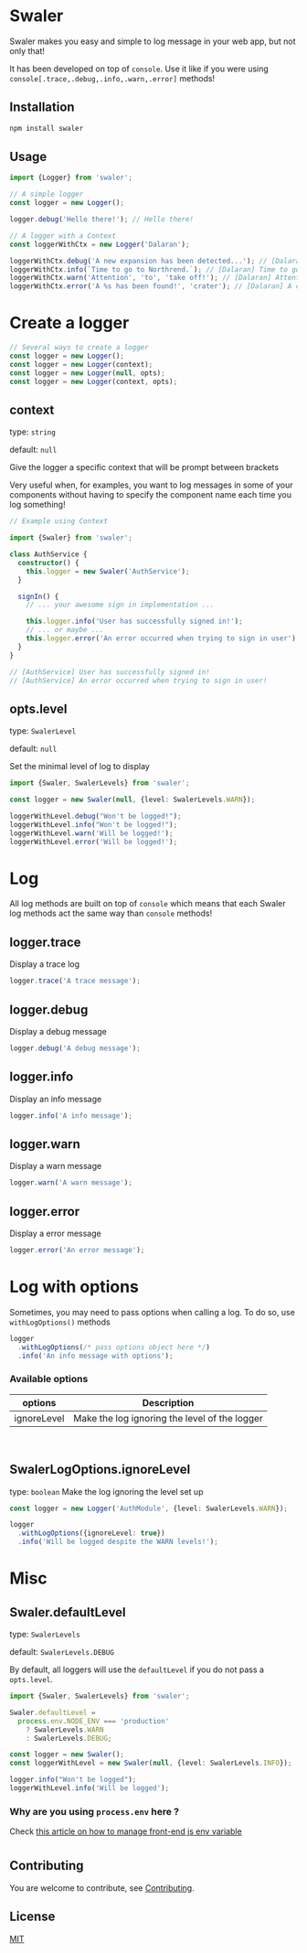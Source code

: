 # Swaler

Swaler makes you easy and simple to log message in your web app, but not only that!

It has been developed on top of `console`. Use it like if you were using `console[.trace,.debug,.info,.warn,.error]` methods!

## Installation

```bash
npm install swaler
```

## Usage

```typescript
import {Logger} from 'swaler';

// A simple logger
const logger = new Logger();

logger.debug('Hello there!'); // Hello there!

// A logger with a Context
const loggerWithCtx = new Logger('Dalaran');

loggerWithCtx.debug('A new expansion has been detected...'); // [Dalaran] A new expansion has been detected...
loggerWithCtx.info(`Time to go to Northrend.`); // [Dalaran] Time to go to Northrend.
loggerWithCtx.warn('Attention', 'to', 'take off!'); // [Dalaran] Attention to take off!
loggerWithCtx.error('A %s has been found!', 'crater'); // [Dalaran] A crater has been found!
```

# Create a logger

```typescript
// Several ways to create a logger
const logger = new Logger();
const logger = new Logger(context);
const logger = new Logger(null, opts);
const logger = new Logger(context, opts);
```

## context

type: `string`

default: `null`

Give the logger a specific context that will be prompt between brackets

Very useful when, for examples, you want to log messages in some of your components without having to specify the component name each time you log something!

```typescript
// Example using Context

import {Swaler} from 'swaler';

class AuthService {
  constructor() {
    this.logger = new Swaler('AuthService');
  }

  signIn() {
    // ... your awesome sign in implementation ...

    this.logger.info('User has successfully signed in!');
    // ... or maybe ...
    this.logger.error('An error occurred when trying to sign in user');
  }
}

// [AuthService] User has successfully signed in!
// [AuthService] An error occurred when trying to sign in user!
```

## opts.level

type: `SwalerLevel`

default: `null`

Set the minimal level of log to display

```typescript
import {Swaler, SwalerLevels} from 'swaler';

const logger = new Swaler(null, {level: SwalerLevels.WARN});

loggerWithLevel.debug("Won't be logged!");
loggerWithLevel.info("Won't be logged!");
loggerWithLevel.warn('Will be logged!');
loggerWithLevel.error('Will be logged!');
```

# Log

All log methods are built on top of `console` which means that each Swaler log methods act the same way than `console` methods!

## logger.trace

Display a trace log

```typescript
logger.trace('A trace message');
```

## logger.debug

Display a debug message

```typescript
logger.debug('A debug message');
```

## logger.info

Display an info message

```typescript
logger.info('A info message');
```

## logger.warn

Display a warn message

```typescript
logger.warn('A warn message');
```

## logger.error

Display a error message

```typescript
logger.error('An error message');
```

# Log with options

Sometimes, you may need to pass options when calling a log. To do so, use `withLogOptions()` methods

```typescript
logger
  .withLogOptions(/* pass options object here */)
  .info('An info message with options');
```

### Available options

| options     | Description                                   |
| ----------- | --------------------------------------------- |
| ignoreLevel | Make the log ignoring the level of the logger |

<br>

## SwalerLogOptions.ignoreLevel

type: `boolean`
Make the log ignoring the level set up

```typescript
const logger = new Logger('AuthModule', {level: SwalerLevels.WARN});

logger
  .withLogOptions({ignoreLevel: true})
  .info('Will be logged despite the WARN levels!');
```

# Misc

## Swaler.defaultLevel

type: `SwalerLevels`

default: `SwalerLevels.DEBUG`

By default, all loggers will use the `defaultLevel` if you do not pass a `opts.level`.

```typescript
import {Swaler, SwalerLevels} from 'swaler';

Swaler.defaultLevel =
  process.env.NODE_ENV === 'production'
    ? SwalerLevels.WARN
    : SwalerLevels.DEBUG;

const logger = new Swaler();
const loggerWithLevel = new Swaler(null, {level: SwalerLevels.INFO});

logger.info("Won't be logged");
loggerWithLevel.info('Will be logged');
```

### Why are you using `process.env` here ?

Check [this article on how to manage front-end js env variable](https://www.robertcooper.me/front-end-javascript-environment-variables)

#

## Contributing

You are welcome to contribute, see [Contributing](https://github.com/imsamdez/swaler/blob/master/.github/CONTRIBUTING.md).

## License

[MIT](https://choosealicense.com/licenses/mit/)
